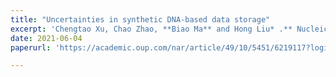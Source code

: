 ```yaml
---
title: "Uncertainties in synthetic DNA-based data storage"
excerpt: 'Chengtao Xu, Chao Zhao, **Biao Ma** and Hong Liu* .** Nucleic Acids Res.**, 2021, 49, 10, 5451-5469.'
date: 2021-06-04
paperurl: 'https://academic.oup.com/nar/article/49/10/5451/6219117?login=false'

---
```

